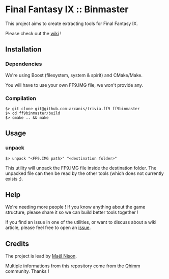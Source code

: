 # Final Fantasy IX :: Binmaster

This project aims to create extracting tools for Final Fantasy IX.

Please check out the [wiki](https://github.com/arcanis/trivia.ff9/wiki/_pages) !

## Installation

### Dependencies

We're using Boost (filesystem, system & spirit) and CMake/Make.

You will have to use your own FF9.IMG file, we won't provide any.

### Compilation

    $> git clone git@github.com:arcanis/trivia.ff9 ff9binmaster
    $> cd ff9binmaster/build
    $> cmake .. && make

## Usage

### unpack

    $> unpack "<FF9.IMG path>" "<destination folder>"

This utility will unpack the FF9.IMG file inside the destination folder. The unpacked file can then be read by the other tools (which does not currently exists ;).

## Help

We're needing more people ! If you know anything about the game structure, please share it so we can build better tools together !

If you find an issue in one of the utilities, or want to discuss about a wiki article, please feel free to open an [issue](https://github.com/arcanis/trivia.ff9/issues).

## Credits

The project is lead by [Maël Nison](http://www.arcastel.com).

Multiple informations from this repository come from the [Qhimm](http://www.qhimm.com) community. Thanks !

